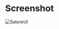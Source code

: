 # Screenshot

![SatoreUI](https://github.com/ricasbp/SatoreStudioApp/assets/59062659/51f73e95-7ea9-4267-8cda-e2adcf5f85b5)
